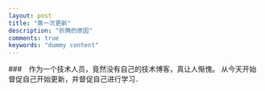 ```yaml
---
layout: post
title: "第一次更新"
description: "折腾的原因"
comments: true
keywords: "dummy content"
---
```



###　作为一个技术人员，竟然没有自己的技术博客，真让人惭愧。
从今天开始督促自己开始更新，并督促自己进行学习．　

